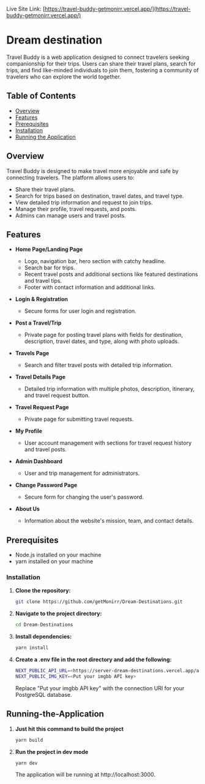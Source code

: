 Live Site Link: [https://travel-buddy-getmonirr.vercel.app/](https://travel-buddy-getmonirr.vercel.app/)

# Dream destination

Travel Buddy is a web application designed to connect travelers seeking companionship for their trips. Users can share their travel plans, search for trips, and find like-minded individuals to join them, fostering a community of travelers who can explore the world together.

## Table of Contents

- [Overview](#overview)
- [Features](#features)
- [Prerequisites](#prerequisites)
- [Installation](#installation)
- [Running the Application](#running-the-application)

## Overview

Travel Buddy is designed to make travel more enjoyable and safe by connecting travelers. The platform allows users to:
- Share their travel plans.
- Search for trips based on destination, travel dates, and travel type.
- View detailed trip information and request to join trips.
- Manage their profile, travel requests, and posts.
- Admins can manage users and travel posts.

## Features

- **Home Page/Landing Page**
  - Logo, navigation bar, hero section with catchy headline.
  - Search bar for trips.
  - Recent travel posts and additional sections like featured destinations and travel tips.
  - Footer with contact information and additional links.

- **Login & Registration**
  - Secure forms for user login and registration.

- **Post a Travel/Trip**
  - Private page for posting travel plans with fields for destination, description, travel dates, and type, along with photo uploads.

- **Travels Page**
  - Search and filter travel posts with detailed trip information.

- **Travel Details Page**
  - Detailed trip information with multiple photos, description, itinerary, and travel request button.

- **Travel Request Page**
  - Private page for submitting travel requests.

- **My Profile**
  - User account management with sections for travel request history and travel posts.

- **Admin Dashboard**
  - User and trip management for administrators.

- **Change Password Page**
  - Secure form for changing the user's password.

- **About Us**
  - Information about the website's mission, team, and contact details.

## Prerequisites

- Node.js installed on your machine
- yarn installed on your machine

### Installation

1. **Clone the repository:**

   ```bash
   git clone https://github.com/getMonirr/Dream-Destinations.git
   ```

2. **Navigate to the project directory:**

   ```bash
   cd Dream-Destinations
   ```

3. **Install dependencies:**

   ```bash
   yarn install
   ```

4. **Create a .env file in the root directory and add the following:**

   ```bash
   NEXT_PUBLIC_API_URL=<https://server-dream-destinations.vercel.app/api>
   NEXT_PUBLIC_IMG_KEY=<Put your imgbb API key>
   ```

   Replace "Put your imgbb API key" with the connection URI for your PostgreSQL database.

## Running-the-Application

1. **Just hit this command to build the project**

   ```bash
   yarn build
   ```

2. **Run the project in dev mode**

   ```bash
   yarn dev
   ```

   The application will be running at http://localhost:3000.



